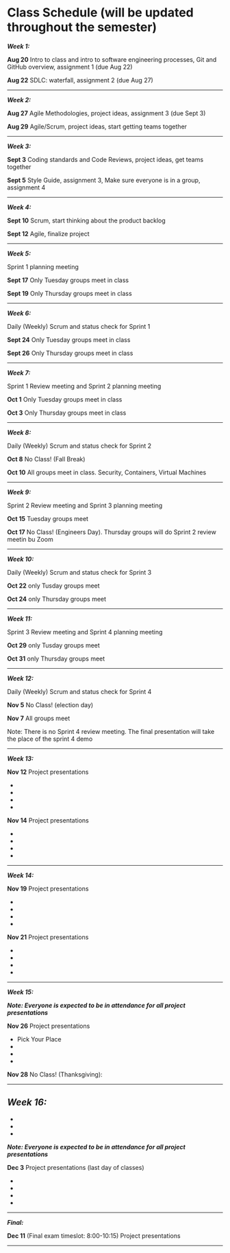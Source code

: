 
# Class Schedule (will be updated throughout the semester)

***Week 1:***

**Aug 20** Intro to class and intro to software engineering processes, Git and GitHub overview, assignment 1 (due Aug 22)

**Aug 22** SDLC: waterfall, assignment 2 (due Aug 27)

---
***Week 2:***

**Aug 27** Agile Methodologies, project ideas, assignment 3 (due Sept 3)

**Aug 29** Agile/Scrum, project ideas, start getting teams together

---
***Week 3:***

**Sept 3** Coding standards and Code Reviews, project ideas, get teams together

**Sept 5** Style Guide, assignment 3, Make sure everyone is in a group, assignment 4 

---
***Week 4:***

**Sept 10** Scrum, start thinking about the product backlog

**Sept 12** Agile, finalize project

---
***Week 5:*** 

Sprint 1 planning meeting

**Sept 17** Only Tuesday groups meet in class

**Sept 19** Only Thursday groups meet in class

---
***Week 6:***

Daily (Weekly) Scrum and status check for Sprint 1

**Sept 24** Only Tuesday groups meet in class

**Sept 26** Only Thursday groups meet in class

---

***Week 7:***

Sprint 1 Review meeting and Sprint 2 planning meeting

**Oct 1** Only Tuesday groups meet in class

**Oct 3** Only Thursday groups meet in class

---
***Week 8:***

Daily (Weekly) Scrum and status check for Sprint 2

**Oct 8** No Class! (Fall Break)

**Oct 10** All groups meet in class. Security, Containers, Virtual Machines

---
***Week 9:***

Sprint 2 Review meeting and Sprint 3 planning meeting

**Oct 15** Tuesday groups meet

**Oct 17**  No Class! (Engineers Day). Thursday groups will do Sprint 2 review meetin bu Zoom

---
***Week 10:***

Daily (Weekly) Scrum and status check for Sprint 3

**Oct 22** only Tusday groups meet

**Oct 24** only Thursday groups meet

---
***Week 11:***

Sprint 3 Review meeting and Sprint 4 planning meeting

**Oct 29** only Tusday groups meet

**Oct 31** only Thursday groups meet

---
***Week 12:***

Daily (Weekly) Scrum and status check for Sprint 4

**Nov 5**  No Class! (election day)

**Nov 7**  All groups meet

Note: There is no Sprint 4 review meeting. The final presentation will take the place of the sprint 4 demo

---
***Week 13:***

**Nov 12**  Project presentations

- 
- 
- 
- 

**Nov 14** Project presentations

- 
- 
- 
- 

---
***Week 14:***

**Nov 19** Project presentations

- 
- 
- 
- 

**Nov 21** Project presentations

- 
- 
- 
- 

---
***Week 15:***

***Note: Everyone is expected to be in attendance for all project presentations***

**Nov 26**  Project presentations

- Pick Your Place
- 
- 
- 

**Nov 28** No Class! (Thanksgiving):

---
***Week 16:***
- 
- 
- 
- 

***Note: Everyone is expected to be in attendance for all project presentations***

**Dec 3** Project presentations (last day of classes)

- 
- 
- 
- 


---
***Final:***

**Dec 11** (Final exam timeslot: 8:00-10:15) Project presentations

---
